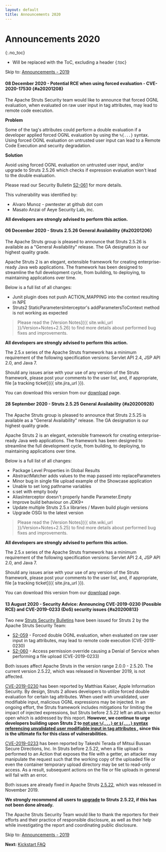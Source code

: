 ```yaml
---
layout: default
title: Announcements 2020
---
```


# Announcements 2020
{:.no_toc}

* Will be replaced with the ToC, excluding a header
{:toc}

<p class="pull-right">
  Skip to: <a href="announce-2019.html">Announcements - 2019</a>
</p>

#### 08 December 2020 - Potential RCE when using forced evaluation - CVE-2020-17530 {#a20201208}

The Apache Struts Security team would like to announce that forced OGNL evaluation, when evaluated on raw user input 
in tag attributes, may lead to remote code execution.

**Problem**

Some of the tag's attributes could perform a double evaluation if a developer applied forced OGNL evaluation 
by using the `%{...}` syntax. Using forced OGNL evaluation on untrusted user input can lead to a Remote Code Execution 
and security degradation.

**Solution**

Avoid using forced OGNL evaluation on untrusted user input, and/or upgrade to Struts 2.5.26 which checks if expression 
evaluation won't lead to the double evaluation.

Please read our Security Bulletin [S2-061](https://cwiki.apache.org/confluence/display/WW/S2-061) for more details.

This vulnerability was identified by:
- Alvaro Munoz - pwntester at github dot com
- Masato Anzai of Aeye Security Lab, inc.

**All developers are strongly advised to perform this action.**

#### 06 December 2020 - Struts 2.5.26 General Availability {#a20201206}

The Apache Struts group is pleased to announce that Struts 2.5.26 is available as a "General Availability"
release. The GA designation is our highest quality grade.

Apache Struts 2 is an elegant, extensible framework for creating enterprise-ready Java web applications.
The framework has been designed to streamline the full development cycle, from building, to deploying,
to maintaining applications over time.

Below is a full list of all changes:

 - Junit plugin does not push ACTION_MAPPING into the context resulting in NPE
 - Struts2 StaticParametersInterceptor's addParametersToContext method is not working as expected
 
> Please read the [Version Notes]({{ site.wiki_url }}/Version+Notes+2.5.26) to find more details about performed 
> bug fixes and improvements.
 
**All developers are strongly advised to perform this action.**

The 2.5.x series of the Apache Struts framework has a minimum requirement of the following specification versions:
Servlet API 2.4, JSP API 2.0, and Java 7.

Should any issues arise with your use of any version of the Struts framework, please post your comments to the user list, 
and, if appropriate, file [a tracking ticket]({{ site.jira_url }}).

You can download this version from our [download](download.cgi#struts-ga) page.

#### 28 September 2020 - Struts 2.5.25 General Availability {#a20200928}

The Apache Struts group is pleased to announce that Struts 2.5.25 is available as a "General Availability"
release. The GA designation is our highest quality grade.

Apache Struts 2 is an elegant, extensible framework for creating enterprise-ready Java web applications.
The framework has been designed to streamline the full development cycle, from building, to deploying,
to maintaining applications over time.

Below is a full list of all changes:

 - Package Level Properties in Global Results
 - AbstractMatcher adds values to the map passed into replaceParameters
 - Minor bug in single file upload example of the Showcase application
 - Unable to set long pathname variables
 - s:set with empty body
 - AliasInterceptor doesn't properly handle Parameter.Empty
 - Improve build behaviour on JDK9+
 - Update multiple Struts 2.5.x libraries / Maven build plugin versions
 - Upgrade OSGi to the latest version
 
> Please read the [Version Notes]({{ site.wiki_url }}/Version+Notes+2.5.25) to find more details about performed 
> bug fixes and improvements.
 
**All developers are strongly advised to perform this action.**

The 2.5.x series of the Apache Struts framework has a minimum requirement of the following specification versions:
Servlet API 2.4, JSP API 2.0, and Java 7.

Should any issues arise with your use of any version of the Struts framework, please post your comments to the user list, 
and, if appropriate, file [a tracking ticket]({{ site.jira_url }}).

You can download this version from our [download](download.cgi#struts-ga) page.

#### 13 August 2020 - Security Advice: Announcing CVE-2019-0230 (Possible RCE) and CVE-2019-0233 (DoS) security issues {#a20200813}

Two new [Struts Security Bulletins](https://cwiki.apache.org/confluence/display/WW/Security+Bulletin) have been issued for Struts 2 by the Apache Struts Security Team:

* [S2-059](https://cwiki.apache.org/confluence/display/ww/s2-059) - Forced double OGNL evaluation, when evaluated on raw user input in tag attributes, may lead to remote code execution (CVE-2019-0230)
* [S2-060](https://cwiki.apache.org/confluence/display/ww/s2-060) - Access permission override causing a Denial of Service when performing a file upload (CVE-2019-0233)

Both issues affect Apache Struts in the version range 2.0.0 - 2.5.20. The current version 2.5.22, which was released in November 2019, is not affected.

[CVE-2019-0230](https://cwiki.apache.org/confluence/display/ww/s2-059) has been reported by Matthias Kaiser, Apple Information Security.
By design, Struts 2 allows developers to utilize forced double evaluation for certain tag attributes.
When used with unvalidated, user modifiable input, malicious OGNL expressions may be injected.
In an ongoing effort, the Struts framework includes mitigations for limiting the impact of injected expressions, but Struts before 2.5.22 left an attack vector open which is addressed by this report.
**However, we continue to urge developers building upon Struts 2 to [not use `%{...}` or `${...}` syntax referencing unvalidated user modifiable input in tag attributes ](https://struts.apache.org/security/#use-struts-tags-instead-of-raw-el-expressions), since this is the ultimate fix for this class of vulnerabilities.**

[CVE-2019-0233](https://cwiki.apache.org/confluence/display/ww/s2-060) has been reported by Takeshi Terada of Mitsui Bussan Secure Directions, Inc.
In Struts before 2.5.22, when a file upload is performed to an Action that exposes the file with a getter, an attacker may manipulate the request such that the working copy of the uploaded file or even the container temporary upload directory may be set to read-only access. As a result, subsequent actions on the file or file uploads in general will fail with an error.

Both issues are already fixed in Apache Struts [2.5.22](https://cwiki.apache.org/confluence/display/WW/Version+Notes+2.5.22), which was released in November 2019.

**We strongly recommend all users to [upgrade](download.cgi#struts-ga) to Struts 2.5.22, if this has not been done already.**

The Apache Struts Security Team would like to thank the reporters for their efforts and their practice of responsible disclosure, as well as their help while investigating the report and coordinating public disclosure.


<p class="pull-right">
  Skip to: <a href="announce-2019.html">Announcements - 2019</a>
</p>

<p class="pull-left">
  <strong>Next:</strong>
  <a href="kickstart.html">Kickstart FAQ</a>
</p>

